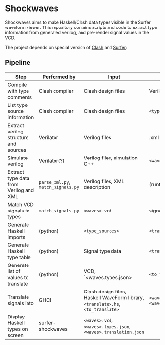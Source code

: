 # Shockwaves

Shockwaves aims to make Haskell/Clash data types visible in the Surfer waveform viewer. This repository contains scripts and code to extract type information from generated verilog, and pre-render signal values in the VCD.

The project depends on special version of [Clash]() and [Surfer](https://gitlab.com/The-Redstar/surfer-shockwaves/):


## Pipeline

| Step                                          | Performed by      | Input                             | Output                            |
| --------------------------------------------- | ----------------- | --------------------------------- | --------------------------------- |
| Compile with type comments                    | Clash compiler    | Clash design files                | Verilog files                     |
| List type source information                  | Clash compiler    | Clash design files                | `<type_sources>`                  |
| Extract verilog structure and sources         | Verilator         | Verilog files                     | <design>.xml                      |
| Simulate verilog                              | Verilator(?)      | Verilog files, simulation C++     | `<waves>.vcd`                     |
| Extract type data from Verilog and XML        | `parse_xml.py`, `match_signals.py` | Verilog files, XML description | (runtime)           |
| Match VCD signals to types                    | `match_signals.py` | `<waves>.vcd`|signals list, type data | `<waves>.types.json`         |
| Generate Haskell imports                      | (python)          | `<type_sources>`                  | `<translate>.hs`                  |
| Generate Haskell type table                   | (python)          | Signal type data                  | `<translate>.hs`                  |
| Generate list of values to translate          | (python)          | VCD, `<waves.types.json>          | `<to_translate>`                  |
| Translate signals into                        | GHCI              | Clash design files, Haskell WaveForm library, `<translate>.hs`, `<to_translate>` | `<waves>.types.json`, `<waves>.translation.json` |
| Display Haskell types on screen               | surfer-shockwaves | `<waves>.vcd`,`<waves>.types.json`, `<waves>.translation.json` |      |